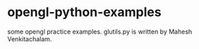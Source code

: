# opengl-python-examples

some opengl practice examples.
glutils.py is written by Mahesh Venkitachalam.
